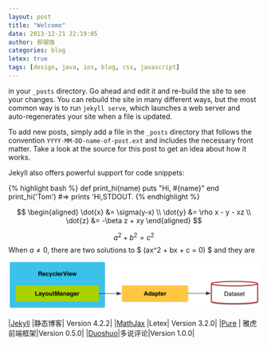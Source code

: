 ```yaml
---
layout: post
title: "Welcome"
date: 2013-12-21 22:19:05
author: 郝锡强
categories: blog
letex: true
tags: [design, java, ios, blog, css, javascript]
---
```


in your `_posts` directory. Go ahead and edit it and re-build the site to see your changes. You can rebuild the site in many different ways, but the most common way is to run `jekyll serve`, which launches a web server and auto-regenerates your site when a file is updated.

To add new posts, simply add a file in the `_posts` directory that follows the convention `YYYY-MM-DD-name-of-post.ext` and includes the necessary front matter. Take a look at the source for this post to get an idea about how it works.

<!-- more -->

Jekyll also offers powerful support for code snippets:

{% highlight bash %}
def print_hi(name)
puts "Hi, #{name}"
end
print_hi('Tom')
#=> prints 'Hi,STDOUT.
{% endhighlight %}

$$
\begin{aligned} \dot{x} &= \sigma(y-x) \\
\dot{y} &= \rho x - y - xz \\
\dot{z} &= -\beta z + xy \end{aligned}
$$

$$a^2 + b^2 = c^2$$
When $a \ne 0$, there are two solutions to $ \(ax^2 + bx + c = 0\) $ and they are

![RecyclerView01](../source/images/blog/RecyclerView01.png)

|[Jekyll](http://jekyllrb.com/) |静态博客| Version 4.2.2|
|[MathJax](http://www.mathjax.org/) |Letex| Version 3.2.0|
|[Pure](http://purecss.io/) | 雅虎前端框架|Version 0.5.0|
|[Duoshuo](http://duoshuo.com/)|多说评论|Version 1.0.0|
